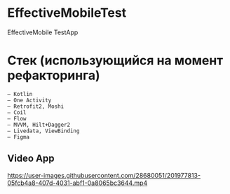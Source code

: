 # EffectiveMobileTest
EffectiveMobile TestApp

# Стек (использующийся на момент рефакторинга)
```
– Kotlin
– One Activity
– Retrofit2, Moshi
– Coil
– Flow
– MVVM, Hilt+Dagger2
– Livedata, ViewBinding
– Figma
```

## Video App

https://user-images.githubusercontent.com/28680051/201977813-05fcb4a8-407d-4031-abf1-0a8065bc3644.mp4
